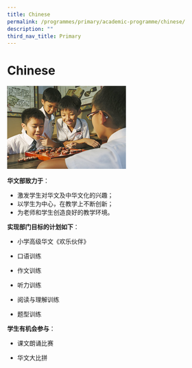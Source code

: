 ```yaml
---
title: Chinese
permalink: /programmes/primary/academic-programme/chinese/
description: ""
third_nav_title: Primary
---
```

# Chinese

<img src="/images/Academic%20Programme/Primary/Chinese%20Language%201.jpg"  
     style="width:55%">


**华文部致力于**：  

*   激发学生对华文及中华文化的兴趣；
*   以学生为中心，在教学上不断创新；
*   为老师和学生创造良好的教学环境。

  

**实现部门目标的计划如下**：

*   小学高级华文《欢乐伙伴》  
    
*   口语训练
*   作文训练  
    
*   听力训练  
    
*   阅读与理解训练  
    
*   题型训练  
      
    

**学生有机会参与**：  

*   课文朗诵比赛  
    
*   华文大比拼